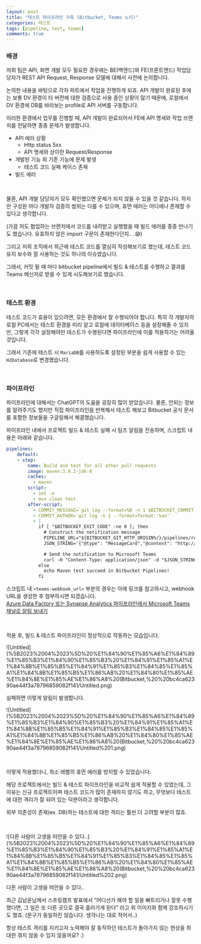```yaml
---
layout: post
title: "테스트 파이프라인 구축 (Bitbucket, Teams 노티)"
categories: 테스트
tags: [pipeline, test, teams]
comments: true
---
```


### 배경

저희 팀은 API, 화면 개발 모두 필요한 경우에는 BE(백엔드)와 FE(프론트엔드) 작업담당자가 REST API Request, Response 모델에 대해서 사전에 논의합니다.

논의한 내용을 바탕으로 각자 파트에서 작업을 진행하게 되죠. API 개발이 완료된 후에는 보통 DV 환경이 타 버전에 대한 검증으로 사용 중인 상황이 많기 때문에, 로컬에서 DV 환경에 DB를 바라보는 profile로 API 서버를 구동합니다.

이러한 환경에서 업무를 진행할 때, API 개발이 완료되어서 FE에 API 명세와 작업 브랜치를 전달하면 종종 문제가 발생합니다.

- API 에러 상황
    - Http status 5xx
    - API 명세와 상이한 Request/Response
- 개발된 기능 외 기존 기능에 문제 발생
    - 테스트 코드 실패 케이스 존재
- 빌드 에러

<br>

물론, API 개발 담당자가 모두 확인했으면 문제가 되지 않을 수 있을 것 같습니다. 하지만 구성원 마다 개발자 검증의 범위는 다를 수 있으며, 휴먼 에러는 어디에나 존재할 수 있다고 생각합니다.  

(가끔 저도 협업하는 브랜치에서 코드를 내려받고 실행했을 때 빌드 에러를 종종 만나기도 했습니다. 유효하지 않은 import 구문이 존재한다던지.. .😅)

그리고 저희 조직에서 최근에 테스트 코드를 열심히 작성해보기로 했는데, 테스트 코드 유지 보수와 잘 사용하는 것도 하나의 이슈였습니다.

그래서, 커밋 될 때 마다 bitbucket pipeline에서 빌드 & 테스트를 수행하고 결과를 Teams 메신저로 받을 수 있게 시도해보기로 했습니다.

<br>

### 테스트 환경

테스트 코드가 효용이 있으려면, 모든 환경에서 잘 수행되어야 합니다. 특히 각 개발자의 로컬 PC에서는 테스트 환경을 미리 알고 로컬에 데이터베이스 등을 설정해줄 수 있지만, 그렇게 각각 설정해야만 테스트가 수행된다면 파이프라인에 이를 적용하기는 어려울 것입니다.

그래서 기존에 테스트 시 `MariaDB`를 사용하도록 설정된 부분을 쉽게 사용할 수 있는 `H2Database`로 변경했습니다.

<br>

### 파이프라인

파이프라인에 대해서는 ChatGPT의 도움을 굉장히 많이 받았습니다. 물론, 안되는 정보를 알려주기도 했지만 직접 파이프라인을 반복해서 테스트 해보고 Bitbucket 공식 문서를 포함한 정보들을 구글링해서 해결했습니다.

파이프라인 내에서 프로젝트 빌드 & 테스트 실패 시 팀즈 알림을 전송하며, 스크립트 내용은 아래와 같습니다.

```yaml
pipelines:
	default:
    - step:
        name: Build and test for all other pull requests
        image: maven:3.8.1-jdk-8
        caches:
          - maven
        script:
          - set -e
          - mvn clean test
        after-script:
          - COMMIT_MESSAGE=`git log --format=%B -n 1 $BITBUCKET_COMMIT`
          - COMMIT_AUTHOR=`git log -n 1 --format=format:'%an'`
          - |
            if [ "$BITBUCKET_EXIT_CODE" -ne 0 ]; then
              # Construct the notification message
              PIPELINE_URL="${BITBUCKET_GIT_HTTP_ORIGIN%/}/pipelines/results/${BITBUCKET_BUILD_NUMBER}"
              JSON_STRING='{"@type": "MessageCard","@context": "http://schema.org/extensions","themeColor": "FF0000","summary": "Maven test failed in Bitbucket Pipelines!","sections": [{"activityTitle": "Maven build or test failed! - '${COMMIT_MESSAGE}' ('${BITBUCKET_COMMIT}')","activitySubtitle": "Author: '${COMMIT_AUTHOR}'","activityImage": "https://www.gravatar.com/avatar/'${BITBUCKET_BUILD_COMMITTER_EMAIL_HASH}'?d=identicon","facts": [{"name": "Repository","value": "'${BITBUCKET_REPO_FULL_NAME}'"},{"name": "Branch","value": "'${BITBUCKET_BRANCH}'"},{"name": "Pipeline URL","value": "'${PIPELINE_URL}'"}]}]}'

              # Send the notification to Microsoft Teams
              curl -H "Content-Type: application/json" -d "$JSON_STRING" <teams_webhook_url>
            else
              echo Maven test succeed in Bitbucket Pipelines!
            fi
```

스크립트 내 `<teams-webhook_url>` 부분의 경우는 아래 링크를 참고하시고, webhook URL을 생성한 후 첨부하시면 되겠습니다.
<br>
[Azure Data Factory 또는 Synapse Analytics 파이프라인에서 Microsoft Teams 채널로 알림 보내기](https://learn.microsoft.com/ko-kr/azure/data-factory/how-to-send-notifications-to-teams?tabs=data-factory)

<br>

적용 후, 빌드 & 테스트 파이프라인이 정상적으로 작동하는 모습입니다.

![Untitled](%5B2023%2004%2023%5D%20%E1%84%90%E1%85%A6%E1%84%89%E1%85%B3%E1%84%90%E1%85%B3%20%E1%84%91%E1%85%A1%E1%84%8B%E1%85%B5%E1%84%91%E1%85%B3%E1%84%85%E1%85%A1%E1%84%8B%E1%85%B5%E1%86%AB%20%E1%84%80%E1%85%AE%E1%84%8E%E1%85%AE%E1%86%A8%20(Bitbucket,%20%20bc4ca62390ae44f3a78796859082f141/Untitled.png)

실패하면 이렇게 알림이 발생합니다.

![Untitled](%5B2023%2004%2023%5D%20%E1%84%90%E1%85%A6%E1%84%89%E1%85%B3%E1%84%90%E1%85%B3%20%E1%84%91%E1%85%A1%E1%84%8B%E1%85%B5%E1%84%91%E1%85%B3%E1%84%85%E1%85%A1%E1%84%8B%E1%85%B5%E1%86%AB%20%E1%84%80%E1%85%AE%E1%84%8E%E1%85%AE%E1%86%A8%20(Bitbucket,%20%20bc4ca62390ae44f3a78796859082f141/Untitled%201.png)

<br>

이렇게 적용했더니, 최소 레벨의 휴먼 에러를 방지할 수 있었습니다.

해당 프로젝트에서는 빌드 & 테스트 파이프라인을 비교적 쉽게 적용할 수 있었는데, 그 이유는 신규 프로젝트이며 테스트 코드가 많이 존재하지 않기도 하고, 무엇보다 테스트에 대한 격리가 잘 되어 있는 덕분이라고 생각합니다.

외부 의존성이 존재(ex. DB)하는 테스트에 대한 격리는 훨씬 더 고려할 부분이 많죠.

<br>

![다른 사람이 고생을 떠안을 수 있다..](%5B2023%2004%2023%5D%20%E1%84%90%E1%85%A6%E1%84%89%E1%85%B3%E1%84%90%E1%85%B3%20%E1%84%91%E1%85%A1%E1%84%8B%E1%85%B5%E1%84%91%E1%85%B3%E1%84%85%E1%85%A1%E1%84%8B%E1%85%B5%E1%86%AB%20%E1%84%80%E1%85%AE%E1%84%8E%E1%85%AE%E1%86%A8%20(Bitbucket,%20%20bc4ca62390ae44f3a78796859082f141/Untitled%202.png)

다른 사람이 고생을 떠안을 수 있다..

최근 김남윤님께서 스프링캠프 발표에서 “어디선가 해야 할 일을 빠트리거나 잘못 수행했다면, 그 일은 또 다른 곳으로 결국 흘러가게 된다” 라고 위 이미지와 함께 강조하시기도 했죠. (문구가 동일하진 않습니다. 생각나는 대로 적어서..)

   

항상 테스트 격리를 지키고자 노력해야 잘 동작하던 테스트가 돌아가지 않는 현상을 최대한 겪지 않을 수 있지 않을까요? :)